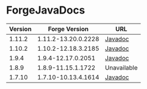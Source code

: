 # ForgeJavaDocs

| Version | Forge Version       | URL   |
| ------- | ------------------- | ----- |
| 1.11.2  | 1.11.2-13.20.0.2228 | [Javadoc](https://skmedix.github.io/ForgeJavaDocs/javadoc/forge/1.11.2-13.20.0.2228/) |
| 1.10.2  | 1.10.2-12.18.3.2185 | [Javadoc](https://skmedix.github.io/ForgeJavaDocs/javadoc/forge/1.10.2-12.18.3.2185/) |
| 1.9.4   | 1.9.4-12.17.0.2051  | [Javadoc](https://skmedix.github.io/ForgeJavaDocs/javadoc/forge/1.9.4-12.17.0.2051/)  |
| 1.8.9   | 1.8.9-11.15.1.1722  | Unavailable |
| 1.7.10  | 1.7.10-10.13.4.1614 | [Javadoc](https://skmedix.github.io/ForgeJavaDocs/javadoc/forge/1.7.10-10.13.4.1614/) |